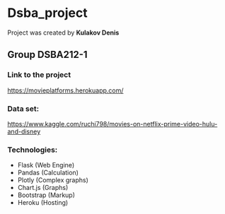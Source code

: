 # Dsba_project

Project was created by **Kulakov Denis**

## Group DSBA212-1

### Link to the project
https://movieplatforms.herokuapp.com/

### Data set: 
https://www.kaggle.com/ruchi798/movies-on-netflix-prime-video-hulu-and-disney

### Technologies:
* Flask (Web Engine)
* Pandas (Calculation)
* Plotly (Complex graphs)
* Chart.js (Graphs)
* Bootstrap (Markup)
* Heroku (Hosting)
